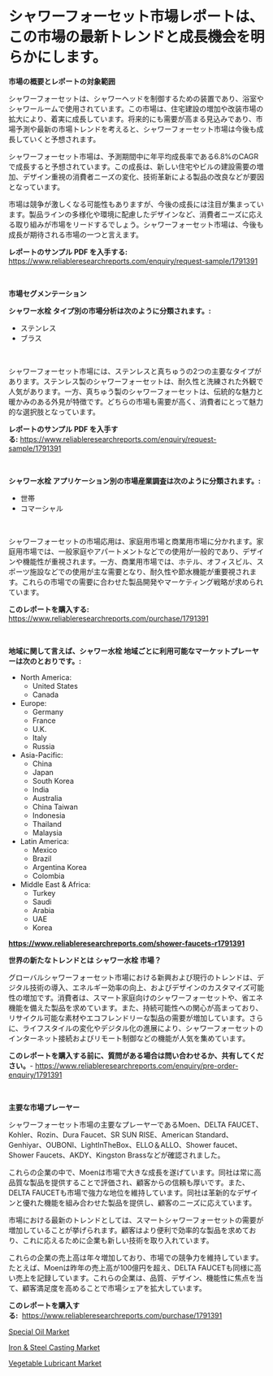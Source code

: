 <p><h1>シャワーフォーセット市場レポートは、この市場の最新トレンドと成長機会を明らかにします。</h1></p><p><strong>市場の概要とレポートの対象範囲</strong></p>
<p><p>シャワーフォーセットは、シャワーヘッドを制御するための装置であり、浴室やシャワールームで使用されています。この市場は、住宅建設の増加や改装市場の拡大により、着実に成長しています。将来的にも需要が高まる見込みであり、市場予測や最新の市場トレンドを考えると、シャワーフォーセット市場は今後も成長していくと予想されます。</p><p>シャワーフォーセット市場は、予測期間中に年平均成長率である6.8%のCAGRで成長すると予想されています。この成長は、新しい住宅やビルの建設需要の増加、デザイン重視の消費者ニーズの変化、技術革新による製品の改良などが要因となっています。</p><p>市場は競争が激しくなる可能性もありますが、今後の成長には注目が集まっています。製品ラインの多様化や環境に配慮したデザインなど、消費者ニーズに応える取り組みが市場をリードするでしょう。シャワーフォーセット市場は、今後も成長が期待される市場の一つと言えます。</p></p>
<p><strong>レポートのサンプル PDF を入手する:</strong> <a href="https://www.reliableresearchreports.com/enquiry/request-sample/1791391">https://www.reliableresearchreports.com/enquiry/request-sample/1791391</a></p>
<p>&nbsp;</p>
<p><strong>市場セグメンテーション</strong></p>
<p><strong>シャワー水栓 タイプ別の市場分析は次のように分類されます。:</strong></p>
<p><ul><li>ステンレス</li><li>ブラス</li></ul></p>
<p>&nbsp;</p>
<p><p>シャワーフォーセット市場には、ステンレスと真ちゅうの2つの主要なタイプがあります。ステンレス製のシャワーフォーセットは、耐久性と洗練された外観で人気があります。一方、真ちゅう製のシャワーフォーセットは、伝統的な魅力と暖かみのある外見が特徴です。どちらの市場も需要が高く、消費者にとって魅力的な選択肢となっています。</p></p>
<p><strong>レポートのサンプル PDF を入手する:</strong>&nbsp;<a href="https://www.reliableresearchreports.com/enquiry/request-sample/1791391">https://www.reliableresearchreports.com/enquiry/request-sample/1791391</a></p>
<p>&nbsp;</p>
<p><strong> シャワー水栓 アプリケーション別の市場産業調査は次のように分類されます。:</strong></p>
<p><ul><li>世帯</li><li>コマーシャル</li></ul></p>
<p>&nbsp;</p>
<p><p>シャワーフォーセットの市場応用は、家庭用市場と商業用市場に分かれます。家庭用市場では、一般家庭やアパートメントなどでの使用が一般的であり、デザインや機能性が重視されます。一方、商業用市場では、ホテル、オフィスビル、スポーツ施設などでの使用が主な需要となり、耐久性や節水機能が重要視されます。これらの市場での需要に合わせた製品開発やマーケティング戦略が求められています。</p></p>
<p><strong>このレポートを購入する:</strong>&nbsp; <a href="https://www.reliableresearchreports.com/purchase/1791391">https://www.reliableresearchreports.com/purchase/1791391</a></p>
<p>&nbsp;</p>
<p><strong>地域に関して言えば、シャワー水栓 地域ごとに利用可能なマーケットプレーヤーは次のとおりです。:</strong></p>
<p><ul>
    <li>
        North America:
        <ul>
            <li>United States</li>
            <li>Canada</li>
        </ul>
    </li>
    <li>
        Europe:
        <ul>
            <li>Germany</li>
            <li>France</li>
            <li>U.K.</li>
            <li>Italy</li>
            <li>Russia</li>
        </ul>
    </li>
    <li>
        Asia-Pacific:
        <ul>
            <li>China</li>
            <li>Japan</li>
            <li>South Korea</li>
            <li>India</li>
            <li>Australia</li>
            <li>China Taiwan</li>
            <li>Indonesia</li>
            <li>Thailand</li>
            <li>Malaysia</li>
        </ul>
    </li>
    <li>
        Latin America:
        <ul>
            <li>Mexico</li>
            <li>Brazil</li>
            <li>Argentina Korea</li>
            <li>Colombia</li>
        </ul>
    </li>
    <li>
        Middle East & Africa:
        <ul>
            <li>Turkey</li>
            <li>Saudi</li>
            <li>Arabia</li>
            <li>UAE</li>
            <li>Korea</li>
        </ul>
    </li>
    </ul></p>
<p><strong><a href="https://www.reliableresearchreports.com/shower-faucets-r1791391">https://www.reliableresearchreports.com/shower-faucets-r1791391</a></strong>&nbsp;</p>
<p><strong>世界の新たなトレンドとは シャワー水栓 市場？</strong></p>
<p><p>グローバルシャワーフォーセット市場における新興および現行のトレンドは、デジタル技術の導入、エネルギー効率の向上、およびデザインのカスタマイズ可能性の増加です。消費者は、スマート家庭向けのシャワーフォーセットや、省エネ機能を備えた製品を求めています。また、持続可能性への関心が高まっており、リサイクル可能な素材やエコフレンドリーな製品の需要が増加しています。さらに、ライフスタイルの変化やデジタル化の進展により、シャワーフォーセットのインターネット接続およびリモート制御などの機能が人気を集めています。</p></p>
<p><strong>このレポートを購入する前に、質問がある場合は問い合わせるか、共有してください。</strong>- <a href="https://www.reliableresearchreports.com/enquiry/pre-order-enquiry/1791391">https://www.reliableresearchreports.com/enquiry/pre-order-enquiry/1791391</a></p>
<p>&nbsp;</p>
<p><strong>主要な市場プレーヤー</strong></p>
<p><p>シャワーフォーセット市場の主要なプレーヤーであるMoen、DELTA FAUCET、Kohler、Rozin、Dura Faucet、SR SUN RISE、American Standard、Genhiyar、OUBONI、LightInTheBox、ELLO＆ALLO、Shower faucet、Shower Faucets、AKDY、Kingston Brassなどが確認されました。</p><p>これらの企業の中で、Moenは市場で大きな成長を遂げています。同社は常に高品質な製品を提供することで評価され、顧客からの信頼も厚いです。また、DELTA FAUCETも市場で強力な地位を維持しています。同社は革新的なデザインと優れた機能を組み合わせた製品を提供し、顧客のニーズに応えています。</p><p>市場における最新のトレンドとしては、スマートシャワーフォーセットの需要が増加していることが挙げられます。顧客はより便利で効率的な製品を求めており、これに応えるために企業も新しい技術を取り入れています。</p><p>これらの企業の売上高は年々増加しており、市場での競争力を維持しています。たとえば、Moenは昨年の売上高が100億円を超え、DELTA FAUCETも同様に高い売上を記録しています。これらの企業は、品質、デザイン、機能性に焦点を当て、顧客満足度を高めることで市場シェアを拡大しています。</p></p>
<p><strong>このレポートを購入する:</strong>&nbsp;&nbsp;<a href="https://www.reliableresearchreports.com/purchase/1791391">https://www.reliableresearchreports.com/purchase/1791391</a></p>
<p><p><a href="https://www.linkedin.com/pulse/special-oil-market-research-report-provides-thorough-qs6he?trackingId=KvhqNClfS6FanjrEvWbqug%3D%3D">Special Oil Market</a></p><p><a href="https://www.linkedin.com/pulse/iron-amp-steel-casting-market-size-evaluating-its-trends-vaqge?trackingId=oBpf2u00mxAFwHE4tflpsA%3D%3D">Iron & Steel Casting Market</a></p><p><a href="https://www.linkedin.com/pulse/vegetable-lubricant-market-size-share-global-analysis-report-vpxwe?trackingId=a6Bmzqzx8F7LXt6%2BVylRFQ%3D%3D">Vegetable Lubricant Market</a></p></p>